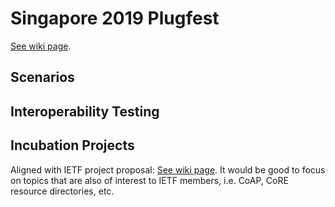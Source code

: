 # Singapore 2019 Plugfest
[See wiki page](https://www.w3.org/WoT/IG/wiki/F2F_meeting,_13-17_November_2019,_Singapore).

## Scenarios

## Interoperability Testing

## Incubation Projects
Aligned with IETF project proposal: [See wiki page](https://www.w3.org/WoT/IG/wiki/F2F_meeting,_13-17_November_2019,_Singapore).
It would be good to focus on topics that are also of interest to IETF members, i.e. CoAP, CoRE resource directories, etc.
